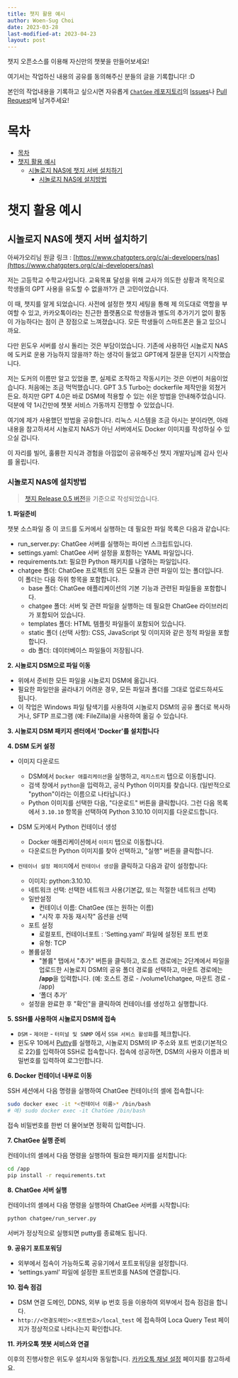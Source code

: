 ```yaml
---
title: 챗지 활용 예시
author: Woen-Sug Choi
date: 2023-03-28
last-modified-at: 2023-04-23
layout: post
---
```


챗지 오픈소스를 이용해 자신만의 챗봇을 만들어보세요!

여기서는 작업하신 내용의 공유를 동의해주신 분들의 글을 기록합니다! :D

본인의 작업내용을 기록하고 싶으시면 자유롭게 [`ChatGee` 레포지토리](https://github.com/woensug-choi/ChatGee)의 [Issues](https://github.com/woensug-choi/ChatGee/issues)나 [Pull Request](https://github.com/woensug-choi/ChatGee/pulls)에 남겨주세요!

# 목차

- [목차](#목차)
- [챗지 활용 예시](#챗지-활용-예시)
  - [시놀로지 NAS에 챗지 서버 설치하기](#시놀로지-nas에-챗지-서버-설치하기)
    - [시놀로지 NAS에 설치방법](#시놀로지-nas에-설치방법)

# 챗지 활용 예시

## 시놀로지 NAS에 챗지 서버 설치하기

아싸가오리님 원글 링크 : [https://www.chatgpters.org/c/ai-developers/nas](https://www.chatgpters.org/c/ai-developers/nas)

저는 고등학교 수학교사입니다.
교육목표 달성을 위해 교사가 의도한 상황과 목적으로 학생들의 GPT 사용을 유도할 수 없을까?가 큰 고민이었습니다.

이 때, 챗지를 알게 되었습니다.
사전에 설정한 챗지 세팅을 통해 제 의도대로 역할을 부여할 수 있고, 카카오톡이라는 친근한 플랫폼으로 학생들과 별도의 추가기기 없이 활동이 가능하다는 점이 큰 장점으로 느껴졌습니다. 
모든 학생들이 스마트폰은 들고 있으니까요.

다만 윈도우 서버를 상시 돌리는 것은 부담이었습니다.
기존에 사용하던 시놀로지 NAS에 도커로 운용 가능하지 않을까? 하는 생각이 들었고 GPT에게 질문을 던지기 시작했습니다.

저는 도커의 이름만 알고 있었을 뿐, 실제로 조작하고 작동시키는 것은 이번이 처음이었습니다.
처음에는 조금 먹먹했습니다. GPT 3.5 Turbo는 dockerfile 제작만을 외쳤거든요.
하지만 GPT 4.0은 바로 DSM에 적용할 수 있는 쉬운 방법을 안내해주었습니다.
덕분에 약 1시간만에 챗봇 서비스 가동까지 진행할 수 있었습니다.

여기에 제가 사용했던 방법을 공유합니다.
리눅스 시스템을 조금 아시는 분이라면, 아래 내용을 참고하셔서 시놀로지 NAS가 아닌 서버에서도 Docker 이미지를 작성하실 수 있으실 겁니다.

이 자리를 빌어, 훌륭한 지식과 경험을 아낌없이 공유해주신 챗지 개발자님께 감사 인사를 올립니다.

### 시놀로지 NAS에 설치방법

> [챗지 Release 0.5 버전](https://github.com/woensug-choi/ChatGee/releases/tag/v0.5)을 기준으로 작성되었습니다.

**1. 파일준비**
  
  챗봇 소스파일 중 이 코드를 도커에서 실행하는 데 필요한 파일 목록은 다음과 같습니다: 

   - run_server.py: ChatGee 서버를 실행하는 파이썬 스크립트입니다.
   - settings.yaml: ChatGee 서버 설정을 포함하는 YAML 파일입니다.
   - requirements.txt: 필요한 Python 패키지를 나열하는 파일입니다.
   - chatgee 폴더: ChatGee 프로젝트의 모든 모듈과 관련 파일이 있는 폴더입니다. 이 폴더는 다음 하위 항목을 포함합니다. 
      - base 폴더: ChatGee 애플리케이션의 기본 기능과 관련된 파일들을 포함합니다.
      - chatgee 폴더: 서버 및 관련 파일을 실행하는 데 필요한 ChatGee 라이브러리가 포함되어 있습니다.
      - templates 폴더: HTML 템플릿 파일들이 포함되어 있습니다.
      - static 폴더 (선택 사항): CSS, JavaScript 및 이미지와 같은 정적 파일을 포함합니다.
      - db 폴더: 데이터베이스 파일들이 저장됩니다.

**2. 시놀로지 DSM으로 파일 이동**
   
  - 위에서 준비한 모든 파일을 시놀로지 DSM에 옮깁니다.
  - 필요한 파일만을 골라내기 어려운 경우, 모든 파일과 폴더를 그대로 업로드하셔도 됩니다. 
  - 이 작업은 Windows 파일 탐색기를 사용하여 시놀로지 DSM의 공유 폴더로 복사하거나, SFTP 프로그램 (예: FileZilla)을 사용하여 옮길 수 있습니다.

**3. 시놀로지 DSM 패키지 센터에서 'Docker'를 설치합니다**


**4. DSM 도커 설정**
   
  - 이미지 다운로드
    - DSM에서 `Docker 애플리케이션`을 실행하고, `레지스트리` 탭으로 이동합니다.
    - 검색 창에서 `python`을 입력하고, 공식 Python 이미지를 찾습니다. (일반적으로 "python"이라는 이름으로 나타납니다.)
    - Python 이미지를 선택한 다음, "다운로드" 버튼을 클릭합니다.
    그런 다음 목록에서 `3.10.10` 항목을 선택하여 Python 3.10.10 이미지를 다운로드합니다.

  - DSM 도커에서 Python 컨테이너 생성 
    - Docker 애플리케이션에서 `이미지` 탭으로 이동합니다.
    - 다운로드한 Python 이미지를 찾아 선택하고, "실행" 버튼을 클릭합니다.

  - `컨테이너 설정 페이지`에서 `컨테이너 생성`을 클릭하고 다음과 같이 설정합니다: 
    - 이미지: python:3.10.10.
    - 네트워크 선택: 선택한 네트워크 사용(기본값, 또는 적절한 네트워크 선택)
    - 일반설정
      - 컨테이너 이름: ChatGee (또는 원하는 이름)
      - "시작 후 자동 재시작" 옵션을 선택
    - 포트 설정 
      - 로컬포트, 컨테이너포트 : ‘Setting.yaml’ 파일에 설정된 포트 번호
      - 유형: TCP
    - 볼륨설정 
      - "볼륨" 탭에서 "추가" 버튼을 클릭하고, 호스트 경로에는 2단계에서 파일을 업로드한 시놀로지 DSM의 공유 폴더 경로를 선택하고, 마운트 경로에는 **/app**을 입력합니다. (예: 호스트 경로 - /volume1/chatgee, 마운트 경로 - /app)
      - ‘폴더 추가’
    - 설정을 완료한 후 "확인"을 클릭하여 컨테이너를 생성하고 실행합니다.


**5. SSH를 사용하여 시놀로지 DSM에 접속**
   
  - `DSM` - `제어판` - `터미널 및 SNMP` 에서 `SSH 서비스 활성화`를 체크합니다.
  - 윈도우 10에서 [Putty](https://the.earth.li/~sgtatham/putty/latest/w64/putty.exe)를 실행하고, 시놀로지 DSM의 IP 주소와 포트 번호(기본적으로 22)를 입력하여 SSH로 접속합니다. 접속에 성공하면, DSM의 사용자 이름과 비밀번호를 입력하여 로그인합니다.


**6. Docker 컨테이너 내부로 이동**

  SSH 세션에서 다음 명령을 실행하여 ChatGee 컨테이너의 셸에 접속합니다:
  
  ```bash
  sudo docker exec -it *<컨테이너 이름>* /bin/bash
  # 예) sudo docker exec -it ChatGee /bin/bash
  ```

  접속 비밀번호를 한번 더 물어보면 정확히 입력합니다.

**7. ChatGee 실행 준비**
   
  컨테이너의 셸에서 다음 명령을 실행하여 필요한 패키지를 설치합니다:

  ```bash
  cd /app
  pip install -r requirements.txt
  ```

**8. ChatGee 서버 실행**
   
  컨테이너의 셸에서 다음 명령을 실행하여 ChatGee 서버를 시작합니다:

  ```bash
  python chatgee/run_server.py
  ```
  
  서버가 정상적으로 실행되면 putty를 종료해도 됩니다.

**9. 공유기 포트포워딩**
    
  - 외부에서 접속이 가능하도록 공유기에서 포트포워딩을 설정합니다.
  - ‘settings.yaml’ 파일에 설정한 포트번호를 NAS에 연결합니다.

**10. 접속 점검**

  - DSM 연결 도메인, DDNS, 외부 ip 번호 등을 이용하여 외부에서 접속 점검을 합니다.
  - `http://<연결도메인>:<포트번호>/local_test` 에 접속하여 Loca Query Test 페이지가 정상적으로 나타나는지 확인합니다.
   
**11. 카카오톡 챗봇 서비스와 연결**

  이후의 진행사항은 위도우 설치시와 동일합니다. [카카오톡 채널 설정](https://woensug-choi.github.io/ChatGee/KakaoTalk_Channel.html) 페이지를 참고하세요.